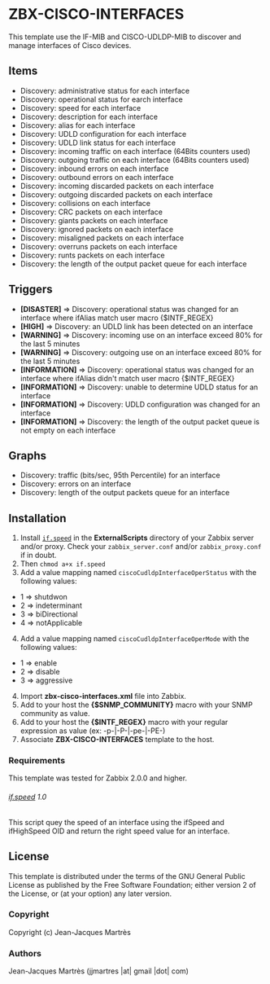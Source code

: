 ZBX-CISCO-INTERFACES
====================

This template use the IF-MIB and CISCO-UDLDP-MIB to discover and manage interfaces of Cisco devices.

Items
-----

  * Discovery: administrative status for each interface
  * Discovery: operational status for earch interface
  * Discovery: speed for each interface
  * Discovery: description for each interface
  * Discovery: alias for each interface
  * Discovery: UDLD configuration for each interface
  * Discovery: UDLD link status for each interface
  * Discovery: incoming traffic on each interface (64Bits counters used)
  * Discovery: outgoing traffic on each interface (64Bits counters used)
  * Discovery: inbound errors on each interface
  * Discovery: outbound errors on each interface
  * Discovery: incoming discarded packets on each interface
  * Discovery: outgoing discarded packets on each interface
  * Discovery: collisions on each interface
  * Discovery: CRC packets on each interface
  * Discovery: giants packets on each interface
  * Discovery: ignored packets on each interface
  * Discovery: misaligned packets on each interface
  * Discovery: overruns packets on each interface
  * Discovery: runts packets on each interface
  * Discovery: the length of the output packet queue for each interface

Triggers
--------

  * **[DISASTER]** => Discovery: operational status was changed for an interface where ifAlias match user macro {$INTF_REGEX}
  * **[HIGH]** => Discovery: an UDLD link has been detected on an interface
  * **[WARNING]** => Discovery: incoming use on an interface exceed 80% for the last 5 minutes
  * **[WARNING]** => Discovery: outgoing use on an interface exceed 80% for the last 5 minutes
  * **[INFORMATION]** => Discovery: operational status was changed for an interface where ifAlias didn't match user macro {$INTF_REGEX}
  * **[INFORMATION]** => Discovery: unable to determine UDLD status for an interface
  * **[INFORMATION]** => Discovery: UDLD configuration was changed for an interface
  * **[INFORMATION]** => Discovery: the length of the output packet queue is not empty on each interface

Graphs
------

  * Discovery: traffic (bits/sec, 95th Percentile) for an interface
  * Discovery: errors on an interface
  * Discovery: length of the output packets queue for an interface

Installation
------------

1. Install [`if.speed`](https://github.com/jjmartres/Zabbix/tree/master/zbx-scripts/if.speed) in the **ExternalScripts** directory of your Zabbix server and/or proxy. Check your `zabbix_server.conf` and/or `zabbix_proxy.conf` if in doubt.
2. Then `chmod a+x if.speed`
3. Add a value mapping named `ciscoCudldpInterfaceOperStatus` with the following values:
  * 1 => shutdwon
  * 2 => indeterminant
  * 3 => biDirectional
  * 4 => notApplicable
4. Add a value mapping named `ciscoCudldpInterfaceOperMode` with the following values:
  * 1 => enable
  * 2 => disable
  * 3 => aggressive
4. Import **zbx-cisco-interfaces.xml** file into Zabbix.
5. Add to your host the **{$SNMP_COMMUNITY}** macro with your SNMP community as value.
6. Add to your host the **{$INTF_REGEX}** macro with your regular expression as value (ex: -p-|-P-|-pe-|-PE-)
7. Associate **ZBX-CISCO-INTERFACES** template to the host.

### Requirements

This template was tested for Zabbix 2.0.0 and higher.

###### [if.speed](https://github.com/jjmartres/Zabbix/tree/master/zbx-scripts/if.speed) 1.0

This script quey the speed of an interface using the ifSpeed and ifHighSpeed OID and return the right speed value for an interface.

License
-------

This template is distributed under the terms of the GNU General Public License as published by the Free Software Foundation; either version 2 of the  License, or (at your option) any later version.

### Copyright

  Copyright (c) Jean-Jacques Martrès

### Authors
  
  Jean-Jacques Martrès
  (jjmartres |at| gmail |dot| com)
